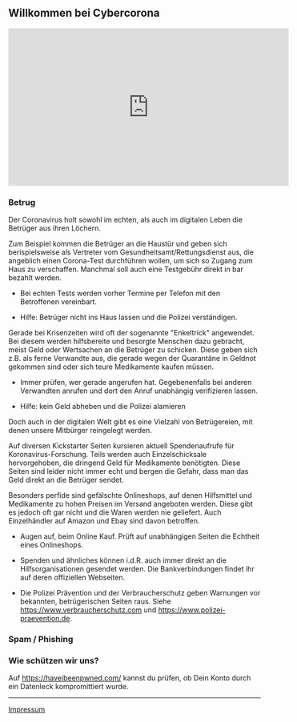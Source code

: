 ## Willkommen bei Cybercorona
<iframe width="560" height="315" src="https://www.youtube-nocookie.com/embed/GweBaP2jWug" frameborder="0" allow="accelerometer; autoplay; encrypted-media; gyroscope; picture-in-picture" allowfullscreen></iframe>

### Betrug
Der Coronavirus holt sowohl im echten, als auch im digitalen Leben die Betrüger aus ihren Löchern.

Zum Beispiel kommen die Betrüger an die Haustür und geben sich berispielsweise als Vertreter vom Gesundheitsamt/Rettungsdienst aus, die angeblich einen Corona-Test durchführen wollen, um sich so Zugang zum Haus zu verschaffen.
Manchmal soll auch eine Testgebühr direkt in bar bezahlt werden. 

* Bei echten Tests werden vorher Termine per Telefon mit den Betroffenen vereinbart.

* Hilfe: Betrüger nicht ins Haus lassen und die Polizei verständigen.

Gerade bei Krisenzeiten wird oft der sogenannte "Enkeltrick" angewendet. Bei diesem werden hilfsbereite und besorgte Menschen dazu gebracht, meist Geld oder Wertsachen an die Betrüger zu schicken. Diese geben sich z.B. als ferne Verwandte aus, die gerade wegen der Quarantäne in Geldnot gekommen sind oder sich teure Medikamente kaufen müssen.

* Immer prüfen, wer gerade angerufen hat. Gegebenenfalls bei anderen Verwandten anrufen und dort den Anruf unabhängig verifizieren lassen.

* Hilfe: kein Geld abheben und die Polizei alamieren

Doch auch in der digitalen Welt gibt es eine Vielzahl von Betrügereien, mit denen unsere Mitbürger reingelegt werden.

Auf diversen Kickstarter Seiten kursieren aktuell Spendenaufrufe für Koronavirus-Forschung. Teils werden auch Einzelschicksale hervorgehoben, die dringend Geld für Medikamente benötigten. Diese Seiten sind leider nicht immer echt und bergen die Gefahr, dass man das Geld direkt an die Betrüger sendet.

Besonders perfide sind gefälschte Onlineshops, auf denen Hilfsmittel und Medikamente zu hohen Preisen im Versand angeboten werden. Diese gibt es jedoch oft gar nicht und die Waren werden nie geliefert. Auch Einzelhändler auf Amazon und Ebay sind davon betroffen.

* Augen auf, beim Online Kauf. Prüft auf unabhängigen Seiten die Echtheit eines Onlineshops.

* Spenden und ähnliches können i.d.R. auch immer direkt an die Hilfsorganisationen gesendet werden. Die Bankverbindungen findet ihr auf deren offiziellen Webseiten.

* Die Polizei Prävention und der Verbraucherschutz geben Warnungen vor bekannten, betrügerischen Seiten raus.
Siehe <https://www.verbraucherschutz.com> und <https://www.polizei-praevention.de>.

### Spam / Phishing


### Wie schützen wir uns?


Auf <https://haveibeenpwned.com/> kannst du prüfen, ob Dein Konto durch ein Datenleck kompromittiert wurde.


----
[Impressum](/impressum.html)
